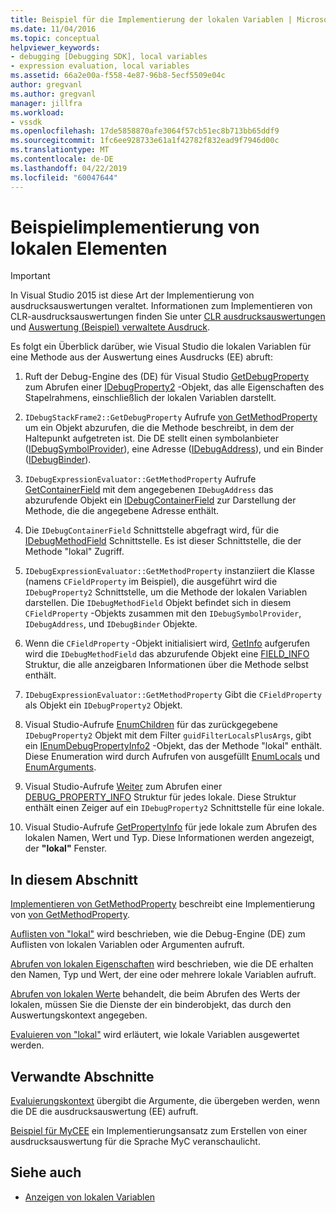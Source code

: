```yaml
---
title: Beispiel für die Implementierung der lokalen Variablen | Microsoft-Dokumentation
ms.date: 11/04/2016
ms.topic: conceptual
helpviewer_keywords:
- debugging [Debugging SDK], local variables
- expression evaluation, local variables
ms.assetid: 66a2e00a-f558-4e87-96b8-5ecf5509e04c
author: gregvanl
ms.author: gregvanl
manager: jillfra
ms.workload:
- vssdk
ms.openlocfilehash: 17de5858870afe3064f57cb51ec8b713bb65ddf9
ms.sourcegitcommit: 1fc6ee928733e61a1f42782f832ead9f7946d00c
ms.translationtype: MT
ms.contentlocale: de-DE
ms.lasthandoff: 04/22/2019
ms.locfileid: "60047644"
---
```

# <a name="sample-implementation-of-locals"></a>Beispielimplementierung von lokalen Elementen
> [!IMPORTANT]
>  In Visual Studio 2015 ist diese Art der Implementierung von ausdrucksauswertungen veraltet. Informationen zum Implementieren von CLR-ausdrucksauswertungen finden Sie unter [CLR ausdrucksauswertungen](https://github.com/Microsoft/ConcordExtensibilitySamples/wiki/CLR-Expression-Evaluators) und [Auswertung (Beispiel) verwaltete Ausdruck](https://github.com/Microsoft/ConcordExtensibilitySamples/wiki/Managed-Expression-Evaluator-Sample).

 Es folgt ein Überblick darüber, wie Visual Studio die lokalen Variablen für eine Methode aus der Auswertung eines Ausdrucks (EE) abruft:

1. Ruft der Debug-Engine des (DE) für Visual Studio [GetDebugProperty](../../extensibility/debugger/reference/idebugstackframe2-getdebugproperty.md) zum Abrufen einer [IDebugProperty2](../../extensibility/debugger/reference/idebugproperty2.md) -Objekt, das alle Eigenschaften des Stapelrahmens, einschließlich der lokalen Variablen darstellt.

2. `IDebugStackFrame2::GetDebugProperty` Aufrufe [von GetMethodProperty](../../extensibility/debugger/reference/idebugexpressionevaluator-getmethodproperty.md) um ein Objekt abzurufen, die die Methode beschreibt, in dem der Haltepunkt aufgetreten ist. Die DE stellt einen symbolanbieter ([IDebugSymbolProvider](../../extensibility/debugger/reference/idebugsymbolprovider.md)), eine Adresse ([IDebugAddress](../../extensibility/debugger/reference/idebugaddress.md)), und ein Binder ([IDebugBinder](../../extensibility/debugger/reference/idebugbinder.md)).

3. `IDebugExpressionEvaluator::GetMethodProperty` Aufrufe [GetContainerField](../../extensibility/debugger/reference/idebugsymbolprovider-getcontainerfield.md) mit dem angegebenen `IDebugAddress` das abzurufende Objekt ein [IDebugContainerField](../../extensibility/debugger/reference/idebugcontainerfield.md) zur Darstellung der Methode, die die angegebene Adresse enthält.

4. Die `IDebugContainerField` Schnittstelle abgefragt wird, für die [IDebugMethodField](../../extensibility/debugger/reference/idebugmethodfield.md) Schnittstelle. Es ist dieser Schnittstelle, die der Methode "lokal" Zugriff.

5. `IDebugExpressionEvaluator::GetMethodProperty` instanziiert die Klasse (namens `CFieldProperty` im Beispiel), die ausgeführt wird die `IDebugProperty2` Schnittstelle, um die Methode der lokalen Variablen darstellen. Die `IDebugMethodField` Objekt befindet sich in diesem `CFieldProperty` -Objekts zusammen mit den `IDebugSymbolProvider`, `IDebugAddress`, und `IDebugBinder` Objekte.

6. Wenn die `CFieldProperty` -Objekt initialisiert wird, [GetInfo](../../extensibility/debugger/reference/idebugfield-getinfo.md) aufgerufen wird die `IDebugMethodField` das abzurufende Objekt eine [FIELD_INFO](../../extensibility/debugger/reference/field-info.md) Struktur, die alle anzeigbaren Informationen über die Methode selbst enthält.

7. `IDebugExpressionEvaluator::GetMethodProperty` Gibt die `CFieldProperty` als Objekt ein `IDebugProperty2` Objekt.

8. Visual Studio-Aufrufe [EnumChildren](../../extensibility/debugger/reference/idebugproperty2-enumchildren.md) für das zurückgegebene `IDebugProperty2` Objekt mit dem Filter `guidFilterLocalsPlusArgs`, gibt ein [IEnumDebugPropertyInfo2](../../extensibility/debugger/reference/ienumdebugpropertyinfo2.md) -Objekt, das der Methode "lokal" enthält. Diese Enumeration wird durch Aufrufen von ausgefüllt [EnumLocals](../../extensibility/debugger/reference/idebugmethodfield-enumlocals.md) und [EnumArguments](../../extensibility/debugger/reference/idebugmethodfield-enumarguments.md).

9. Visual Studio-Aufrufe [Weiter](../../extensibility/debugger/reference/ienumdebugpropertyinfo2-next.md) zum Abrufen einer [DEBUG_PROPERTY_INFO](../../extensibility/debugger/reference/debug-property-info.md) Struktur für jedes lokale. Diese Struktur enthält einen Zeiger auf ein `IDebugProperty2` Schnittstelle für eine lokale.

10. Visual Studio-Aufrufe [GetPropertyInfo](../../extensibility/debugger/reference/idebugproperty2-getpropertyinfo.md) für jede lokale zum Abrufen des lokalen Namen, Wert und Typ. Diese Informationen werden angezeigt, der **"lokal"** Fenster.

## <a name="in-this-section"></a>In diesem Abschnitt
 [Implementieren von GetMethodProperty](../../extensibility/debugger/implementing-getmethodproperty.md) beschreibt eine Implementierung von [von GetMethodProperty](../../extensibility/debugger/reference/idebugexpressionevaluator-getmethodproperty.md).

 [Auflisten von "lokal"](../../extensibility/debugger/enumerating-locals.md) wird beschrieben, wie die Debug-Engine (DE) zum Auflisten von lokalen Variablen oder Argumenten aufruft.

 [Abrufen von lokalen Eigenschaften](../../extensibility/debugger/getting-local-properties.md) wird beschrieben, wie die DE erhalten den Namen, Typ und Wert, der eine oder mehrere lokale Variablen aufruft.

 [Abrufen von lokalen Werte](../../extensibility/debugger/getting-local-values.md) behandelt, die beim Abrufen des Werts der lokalen, müssen Sie die Dienste der ein binderobjekt, das durch den Auswertungskontext angegeben.

 [Evaluieren von "lokal"](../../extensibility/debugger/evaluating-locals.md) wird erläutert, wie lokale Variablen ausgewertet werden.

## <a name="related-sections"></a>Verwandte Abschnitte
 [Evaluierungskontext](../../extensibility/debugger/evaluation-context.md) übergibt die Argumente, die übergeben werden, wenn die DE die ausdrucksauswertung (EE) aufruft.

 [Beispiel für MyCEE](https://msdn.microsoft.com/library/624a018b-9179-402f-9d48-3aec87b48f4f) ein Implementierungsansatz zum Erstellen von einer ausdrucksauswertung für die Sprache MyC veranschaulicht.

## <a name="see-also"></a>Siehe auch
- [Anzeigen von lokalen Variablen](../../extensibility/debugger/displaying-locals.md)